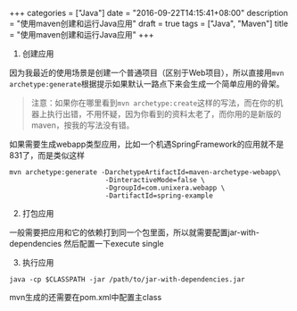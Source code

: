 +++
categories = ["Java"]
date = "2016-09-22T14:15:41+08:00"
description = "使用maven创建和运行Java应用"
draft = true
tags = ["Java", "Maven"]
title = "使用maven创建和运行Java应用"
+++

1. 创建应用

因为我最近的使用场景是创建一个普通项目（区别于Web项目），所以直接用`mvn archetype:generate`根据提示如果默认一路点下来会生成一个简单应用的骨架。

> 注意：如果你在哪里看到`mvn archetype:create`这样的写法，而在你的机器上执行出错，不用怀疑，因为你看到的资料太老了，而你用的是新版的maven，按我的写法没有错。

如果需要生成webapp类型应用，比如一个机遇SpringFramework的应用就不是831了，而是类似这样

```
mvn archetype:generate -DarchetypeArtifactId=maven-archetype-webapp\
                        -DinteractiveMode=false \
                        -DgroupId=com.unixera.webapp \
                        -DartifactId=spring-example
```

2. 打包应用

一般需要把应用和它的依赖打到同一个包里面，所以就需要配置jar-with-dependencies
然后配置一下execute single

3. 执行应用

`java -cp $CLASSPATH -jar /path/to/jar-with-dependencies.jar`

mvn生成的还需要在pom.xml中配置主class




